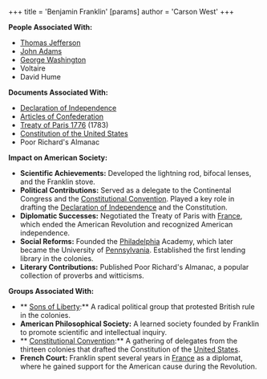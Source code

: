 +++
 title = 'Benjamin Franklin'
[params]
	author = 'Carson West'
+++

**People Associated With:**

* [Thomas Jefferson](./../thomas-jefferson/)
* [John Adams](./../john-adams/)
* [George Washington](./../george-washington/)
* Voltaire
* David Hume

**Documents Associated With:**

* [Declaration of Independence](./../declaration-of-independence/)
* [Articles of Confederation](./../articles-of-confederation/)
* [Treaty of Paris 1776](./../treaty-of-paris-1776/) (1783)
* [Constitution of the United States](./../constitution-of-the-united-states/)
* Poor Richard's Almanac

**Impact on American Society:**

* **Scientific Achievements:** Developed the lightning rod, bifocal lenses, and the Franklin stove.
* **Political Contributions:** Served as a delegate to the Continental Congress and the [Constitutional Convention](./../constitutional-convention/). Played a key role in drafting the [Declaration of Independence](./../declaration-of-independence/) and the Constitution.
* **Diplomatic Successes:** Negotiated the Treaty of Paris with [France](./../france/), which ended the American Revolution and recognized American independence.
* **Social Reforms:** Founded the [Philadelphia](./../philadelphia/) Academy, which later became the University of [Pennsylvania](./../pennsylvania/). Established the first lending library in the colonies.
* **Literary Contributions:** Published Poor Richard's Almanac, a popular collection of proverbs and witticisms.

**Groups Associated With:**

* ** [Sons of Liberty](./../sons-of-liberty/):** A radical political group that protested British rule in the colonies.
* **American Philosophical Society:** A learned society founded by Franklin to promote scientific and intellectual inquiry.
* ** [Constitutional Convention](./../constitutional-convention/):** A gathering of delegates from the thirteen colonies that drafted the Constitution of the [United States](./../united-states/).
* **French Court:** Franklin spent several years in [France](./../france/) as a diplomat, where he gained support for the American cause during the Revolution.